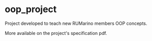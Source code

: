 # oop_project

Project developed to teach new RUMarino members OOP concepts.

More available on the project's specification pdf.
